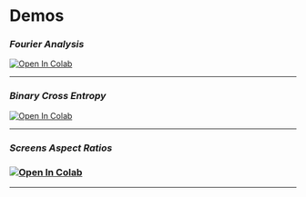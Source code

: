 
# Demos

<h3><i> Fourier Analysis </i></h3>

[![Open In Colab](https://colab.research.google.com/assets/colab-badge.svg)](http://colab.research.google.com/github/GenioSainz/Colab-Demos/blob/main/scripts/FourierAnalysis.ipynb)
<hr>


<h3><i> Binary Cross Entropy </i></h3>

[![Open In Colab](https://colab.research.google.com/assets/colab-badge.svg)](http://colab.research.google.com/github/GenioSainz/Colab-Demos/blob/main/scripts/BinaryCrossEntropy.ipynb)
<hr>


<h3><i> Screens Aspect Ratios </i><h3>

[![Open In Colab](https://colab.research.google.com/assets/colab-badge.svg)](http://colab.research.google.com/github/GenioSainz/Colab-Demos/blob/main/scripts/ScreensRatios.ipynb)
<hr>


